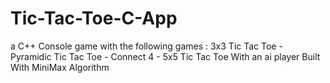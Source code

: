 # Tic-Tac-Toe-C-App
a C++ Console game with the following games : 3x3 Tic Tac Toe - Pyramidic Tic Tac Toe - Connect 4 - 5x5 Tic Tac Toe With an ai player Built With MiniMax Algorithm
